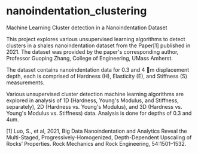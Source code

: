 # nanoindentation_clustering

Machine Learning Cluster detection in a Nanoindentation Dataset

This project explores various unsupervised learning algorithms to detect clusters in a shales nanoindentation dataset from the Paper[1] published in 2021. The dataset was provided by the paper's corresponding author, Professor Guoping Zhang, College of Engineering, UMass Amherst.

The dataset contains nanoindentation data for 0.3 and 4 m displacement depth, each is comprised of Hardness (H), Elasticity (E), and Stiffness (S) measurements. 

Various unsupervised cluster detection machine learning algorithms are explored in analysis of 1D (Hardness, Young's Modulus, and Stiffness, separately), 2D (Hardness vs. Young's Modulus), and 3D (Hardness vs. Young's Modulus vs. Stiffness) data. Analysis is done for depths of 0.3 and 4um. 


[1] Luo, S., et al, 2021, Big Data Nanoindentation and Analytics Reveal the Multi-Staged, Progressively-Homogenized, Depth-Dependent Upscaling of Rocks’ Properties. Rock Mechanics and Rock Engineering, 54:1501–1532.

